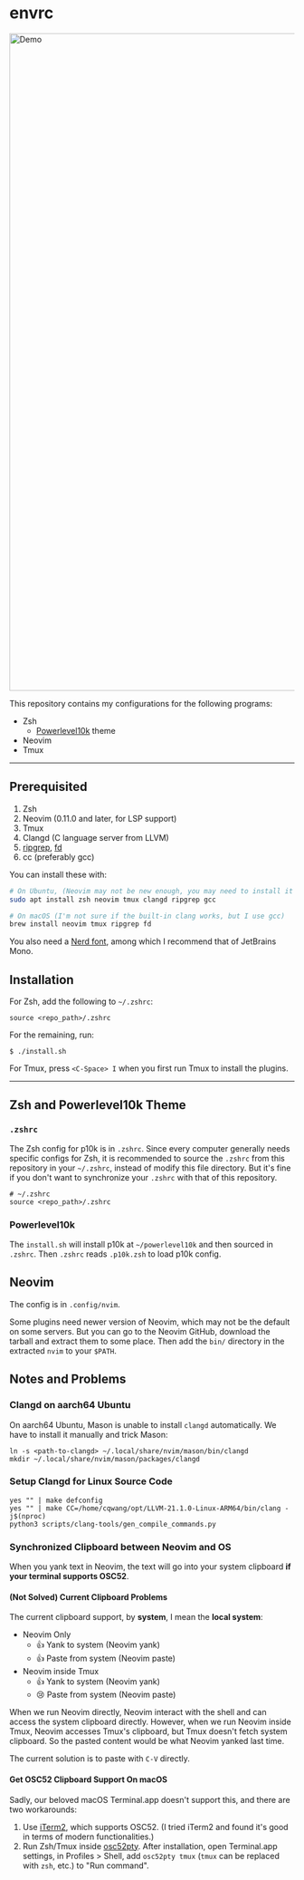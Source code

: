 # envrc

<img width="2032" height="1161" alt="Demo" src="https://github.com/user-attachments/assets/a30c43e6-5208-4c66-97d5-7f415b613de5" />

This repository contains my configurations for the following programs:

- Zsh
  - [Powerlevel10k](https://github.com/romkatv/powerlevel10k) theme
- Neovim
- Tmux

---

## Prerequisited

1. Zsh
2. Neovim (0.11.0 and later, for LSP support)
3. Tmux
4. Clangd (C language server from LLVM)
5. [ripgrep](https://github.com/BurntSushi/ripgrep), [fd](https://github.com/sharkdp/fd)
6. cc (preferably gcc)

You can install these with:

```sh
# On Ubuntu, (Neovim may not be new enough, you may need to install it from tarball manually)
sudo apt install zsh neovim tmux clangd ripgrep gcc

# On macOS (I'm not sure if the built-in clang works, but I use gcc)
brew install neovim tmux ripgrep fd
```

You also need a [Nerd font](https://www.nerdfonts.com), among which I recommend that of JetBrains Mono.

## Installation

For Zsh, add the following to `~/.zshrc`:

```
source <repo_path>/.zshrc
```

For the remaining, run:

```
$ ./install.sh
```

For Tmux, press `<C-Space> I` when you first run Tmux to install the plugins.

---

## Zsh and Powerlevel10k Theme

### `.zshrc`

The Zsh config for p10k is in `.zshrc`. Since every computer generally needs specific configs for Zsh, it is recommended to source the `.zshrc` from this repository in your `~/.zshrc`, instead of modify this file directory. But it's fine if you don't want to synchronize your `.zshrc` with that of this repository.

```
# ~/.zshrc
source <repo_path>/.zshrc
```

### Powerlevel10k

The `install.sh` will install p10k at `~/powerlevel10k` and then sourced in `.zshrc`. Then `.zshrc` reads `.p10k.zsh` to load p10k config.

## Neovim

The config is in `.config/nvim`.

Some plugins need newer version of Neovim, which may not be the default on some servers. But you can go to the Neovim GitHub, download the tarball and extract them to some place. Then add the `bin/` directory in the extracted `nvim` to your `$PATH`.

## Notes and Problems

### Clangd on aarch64 Ubuntu

On aarch64 Ubuntu, Mason is unable to install `clangd` automatically. We have to install it manually and trick Mason:

```
ln -s <path-to-clangd> ~/.local/share/nvim/mason/bin/clangd
mkdir ~/.local/share/nvim/mason/packages/clangd
```

### Setup Clangd for Linux Source Code

```
yes "" | make defconfig
yes "" | make CC=/home/cqwang/opt/LLVM-21.1.0-Linux-ARM64/bin/clang -j$(nproc)
python3 scripts/clang-tools/gen_compile_commands.py
```

### Synchronized Clipboard between Neovim and OS

When you yank text in Neovim, the text will go into your system clipboard **if your terminal supports OSC52**.

#### (Not Solved) Current Clipboard Problems

The current clipboard support, by **system**, I mean the **local system**:

- Neovim Only
  - 👍 Yank to system (Neovim yank)
  - 👍 Paste from system (Neovim paste)
- Neovim inside Tmux
  - 👍 Yank to system (Neovim yank)
  - 😢 Paste from system (Neovim paste)
 
When we run Neovim directly, Neovim interact with the shell and can access the system clipboard directly. However, when we run Neovim inside Tmux, Neovim accesses Tmux's clipboard, but Tmux doesn't fetch system clipboard. So the pasted content would be what Neovim yanked last time.

The current solution is to paste with `C-V` directly.

#### Get OSC52 Clipboard Support On macOS

Sadly, our beloved macOS Terminal.app doesn't support this, and there are two workarounds:
1. Use [iTerm2](https://iterm2.com), which supports OSC52. (I tried iTerm2 and found it's good in terms of modern functionalities.)
2. Run Zsh/Tmux inside [osc52pty](https://github.com/roy2220/osc52pty). After installation, open Terminal.app settings, in Profiles > Shell, add `osc52pty tmux` (`tmux` can be replaced with `zsh`, etc.) to "Run command".
